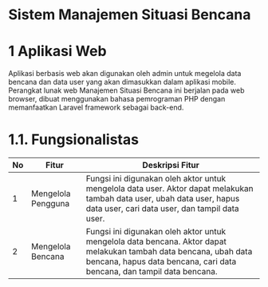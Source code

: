 # Sistem Manajemen Situasi Bencana

# 1 Aplikasi Web 
Aplikasi berbasis web akan digunakan oleh admin untuk megelola data bencana dan data user yang akan dimasukkan dalam aplikasi mobile. Perangkat lunak web Manajemen Situasi Bencana ini berjalan pada web browser, dibuat menggunakan bahasa pemrograman PHP dengan memanfaatkan Laravel framework sebagai back-end.

# 1.1. Fungsionalistas

| No | Fitur | Deskripsi Fitur |
| ------------- | ------------- | ------------- |
| 1  | Mengelola Pengguna | Fungsi ini digunakan oleh aktor untuk mengelola data user. Aktor dapat melakukan tambah data user, ubah data user, hapus data user, cari data user, dan tampil data user.  |
| 2  | Mengelola Bencana  | Fungsi ini digunakan oleh aktor untuk mengelola data bencana. Aktor dapat melakukan tambah data bencana, ubah data bencana, hapus data bencana, cari data bencana, dan tampil data bencana.  |
